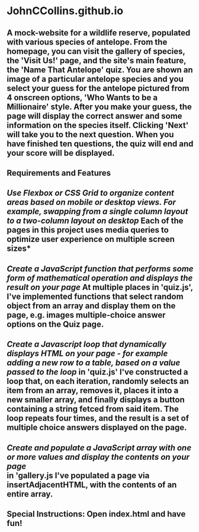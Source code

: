 # JohnCCollins.github.io



A mock-website for a wildlife reserve, populated with various species of antelope. From the homepage, you can visit the gallery of species, the 'Visit Us!' page, and the site's main feature, the 'Name That Antelope' quiz. You are shown an image of a particular antelope species and you select your guess for the antelope pictured from 4 onscreen options, 'Who Wants to be a Millionaire' style. After you make your guess, the page will display the correct answer and some information on the species itself. Clicking 'Next' will take you to the next question. When you have finished ten questions, the quiz will end and your score will be displayed.
-


Requirements and Features
-
*Use Flexbox or CSS Grid to organize content areas based on mobile or desktop views. For example, swapping from a single column layout to a two-column layout on desktop*
Each of the pages in this project uses media queries to optimize user experience on multiple screen sizes*
-


*Create a JavaScript function that performs some form of mathematical operation and displays the result on your page*
At multiple places in 'quiz.js', I've implemented functions that select random object from an array and display them on the page, e.g. images  multiple-choice answer options on the Quiz page. 
-


*Create a Javascript loop that dynamically displays HTML on your page - for example adding a new row to a table, based on a value passed to the loop*
in 'quiz.js' I've constructed a loop that, on each iteration, randomly selects an item from an array, removes it, places it into a new smaller array, and finally displays a button containing a string fetced from said item. The loop repeats four times, and the result is a set of multiple choice answers displayed on the page.
-


*Create and populate a JavaScript array with one or more values and display the contents on your page*  
in 'gallery.js I've populated a page via insertAdjacentHTML, with the contents of an entire array.
-


Special Instructions: Open index.html and have fun!
-


